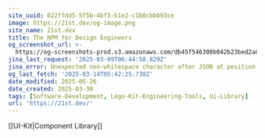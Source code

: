 ```yaml
---
site_uuid: 022ffdd5-5f5b-4bf3-b1e2-c1b0cbbb93ce
image: https://21st.dev/og-image.png
site_name: 21st.dev
title: The NPM for Design Engineers
og_screenshot_url: >-
  https://og-screenshots-prod.s3.amazonaws.com/db45f546308b042b23bed2a8f9688b6491194490b47a9c110983414197dc46d1.jpeg
jina_last_request: '2025-03-09T06:44:58.829Z'
jina_error: Unexpected non-whitespace character after JSON at position 2
og_last_fetch: '2025-03-14T05:42:25.730Z'
date_modified: 2025-05-26
date_created: 2025-03-30
tags: [Software-Development, Lego-Kit-Engineering-Tools, Ui-Library]
url: 'https://21st.dev/'
---
```























































[[UI-Kit|Component Library]]
